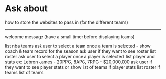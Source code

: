 # Ask about

  how to store the websites to pass in (for the different teams)
  
  -----
  
  
  
welcome message (have a small timer before displaying teams)

list nba teams
  ask user to select a team
    once a team is selected - show coach & team record for the season
    ask user if they want to see roster
      list roster
        ask user to select a player
          once a player is selected, list player and stats
            ex: Lebron James - 20PPG, 8APG, 7RPG - $20,000,000
            ask user if they want to see player stats or show list of teams
              if player stats
                list roster
              if teams
                list of teams
        